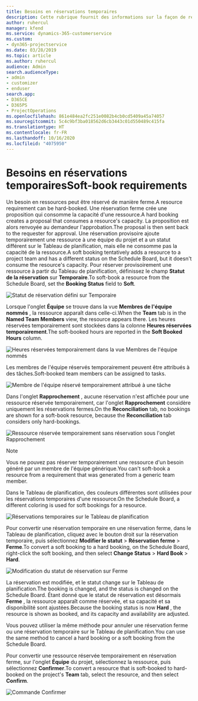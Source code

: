 ```yaml
---
title: Besoins en réservations temporaires
description: Cette rubrique fournit des informations sur la façon de réserver provisoirement des besoins.
author: ruhercul
manager: kfend
ms.service: dynamics-365-customerservice
ms.custom:
- dyn365-projectservice
ms.date: 03/28/2019
ms.topic: article
ms.author: ruhercul
audience: Admin
search.audienceType:
- admin
- customizer
- enduser
search.app:
- D365CE
- D365PS
- ProjectOperations
ms.openlocfilehash: 861e484ea2fc251e0082b4cb0cd5409a45a74057
ms.sourcegitcommit: 5c4c9bf3ba018562d6cb3443c01d550489c415fa
ms.translationtype: HT
ms.contentlocale: fr-FR
ms.lasthandoff: 10/16/2020
ms.locfileid: "4075950"
---
```

# <a name="soft-book-requirements"></a><span data-ttu-id="11291-103">Besoins en réservations temporaires</span><span class="sxs-lookup"><span data-stu-id="11291-103">Soft-book requirements</span></span>

<span data-ttu-id="11291-104">Un besoin en ressources peut être réservé de manière ferme.</span><span class="sxs-lookup"><span data-stu-id="11291-104">A resource requirement can be hard-booked.</span></span> <span data-ttu-id="11291-105">Une réservation ferme crée une proposition qui consomme la capacité d'une ressource.</span><span class="sxs-lookup"><span data-stu-id="11291-105">A hard booking creates a proposal that consumes a resource's capacity.</span></span> <span data-ttu-id="11291-106">La proposition est alors renvoyée au demandeur l'approbation.</span><span class="sxs-lookup"><span data-stu-id="11291-106">The proposal is then sent back to the requester for approval.</span></span> <span data-ttu-id="11291-107">Une réservation provisoire ajoute temporairement une ressource à une équipe du projet et a un statut différent sur le Tableau de planification, mais elle ne consomme pas la capacité de la ressource.</span><span class="sxs-lookup"><span data-stu-id="11291-107">A soft booking tentatively adds a resource to a project team and has a different status on the Schedule Board, but it doesn't consume the resource's capacity.</span></span> <span data-ttu-id="11291-108">Pour réserver provisoirement une ressource à partir du Tableau de planification, définissez le champ **Statut de la réservation** sur **Temporaire**.</span><span class="sxs-lookup"><span data-stu-id="11291-108">To soft-book a resource from the Schedule Board, set the **Booking Status** field to **Soft**.</span></span>

![Statut de réservation défini sur Temporaire](media/Resource-Management-image77.png)

<span data-ttu-id="11291-110">Lorsque l'onglet **Équipe** se trouve dans la vue **Membres de l'équipe nommés** , la ressource apparaît dans celle-ci.</span><span class="sxs-lookup"><span data-stu-id="11291-110">When the **Team** tab is in the **Named Team Members** view, the resource appears there.</span></span> <span data-ttu-id="11291-111">Les heures réservées temporairement sont stockées dans la colonne **Heures réservées temporairement**.</span><span class="sxs-lookup"><span data-stu-id="11291-111">The soft-booked hours are reported in the **Soft Booked Hours** column.</span></span>

![Heures réservées temporairement dans la vue Membres de l'équipe nommés](media/Resource-Management-image78.png)

<span data-ttu-id="11291-113">Les membres de l'équipe réservés temporairement peuvent être attribués à des tâches.</span><span class="sxs-lookup"><span data-stu-id="11291-113">Soft-booked team members can be assigned to tasks.</span></span>

![Membre de l'équipe réservé temporairement attribué à une tâche](media/Resource-Management-image79.png)

<span data-ttu-id="11291-115">Dans l'onglet **Rapprochement** , aucune réservation n'est affichée pour une ressource réservée temporairement, car l'onglet **Rapprochement** considère uniquement les réservations fermes.</span><span class="sxs-lookup"><span data-stu-id="11291-115">On the **Reconciliation** tab, no bookings are shown for a soft-book resource, because the **Reconciliation** tab considers only hard-bookings.</span></span>

![Ressource réservée temporairement sans réservation sous l'onglet Rapprochement](media/Resource-Management-image80.png)

> [!NOTE]
> <span data-ttu-id="11291-117">Vous ne pouvez pas réserver temporairement une ressource d'un besoin généré par un membre de l'équipe générique.</span><span class="sxs-lookup"><span data-stu-id="11291-117">You can't soft-book a resource from a requirement that was generated from a generic team member.</span></span>

<span data-ttu-id="11291-118">Dans le Tableau de planification, des couleurs différentes sont utilisées pour les réservations temporaires d'une ressource.</span><span class="sxs-lookup"><span data-stu-id="11291-118">On the Schedule Board, a different coloring is used for soft bookings for a resource.</span></span>

![Réservations temporaires sur le Tableau de planification](media/Resource-Management-image81.png)

<span data-ttu-id="11291-120">Pour convertir une réservation temporaire en une réservation ferme, dans le Tableau de planification, cliquez avec le bouton droit sur la réservation temporaire, puis sélectionnez **Modifier le statut** \> **Réservation ferme** \> **Ferme**.</span><span class="sxs-lookup"><span data-stu-id="11291-120">To convert a soft booking to a hard booking, on the Schedule Board, right-click the soft booking, and then select **Change Status** \> **Hard Book** \> **Hard**.</span></span>

![Modification du statut de réservation sur Ferme](media/Resource-Management-image82.png)

<span data-ttu-id="11291-122">La réservation est modifiée, et le statut change sur le Tableau de planification.</span><span class="sxs-lookup"><span data-stu-id="11291-122">The booking is changed, and the status is changed on the Schedule Board.</span></span> <span data-ttu-id="11291-123">Étant donné que le statut de réservation est désormais **Ferme** , la ressource apparaît comme réservée, et sa capacité et sa disponibilité sont ajustées.</span><span class="sxs-lookup"><span data-stu-id="11291-123">Because the booking status is now **Hard** , the resource is shown as booked, and its capacity and availability are adjusted.</span></span>

<span data-ttu-id="11291-124">Vous pouvez utiliser la même méthode pour annuler une réservation ferme ou une réservation temporaire sur le Tableau de planification.</span><span class="sxs-lookup"><span data-stu-id="11291-124">You can use the same method to cancel a hard booking or a soft booking from the Schedule Board.</span></span>

<span data-ttu-id="11291-125">Pour convertir une ressource réservée temporairement en réservation ferme, sur l'onglet **Équipe** du projet, sélectionnez la ressource, puis sélectionnez **Confirmer**.</span><span class="sxs-lookup"><span data-stu-id="11291-125">To convert a resource that is soft-booked to hard-booked on the project's **Team** tab, select the resource, and then select **Confirm**.</span></span>

![Commande Confirmer](media/Resource-Management-image83.png)
